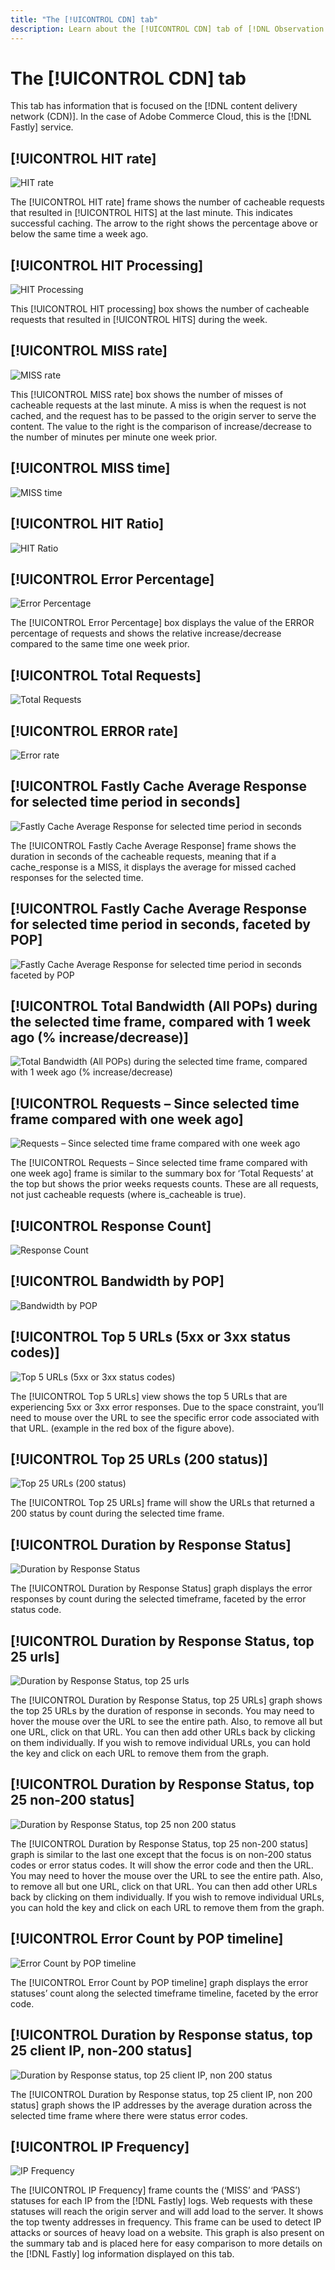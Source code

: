 ```yaml
---
title: "The [!UICONTROL CDN] tab"
description: Learn about the [!UICONTROL CDN] tab of [!DNL Observation for Adobe Commerce].
---
```

# The [!UICONTROL CDN] tab

This tab has information that is focused on the [!DNL content delivery network (CDN)]. In the case of Adobe Commerce Cloud, this is the [!DNL Fastly] service.

## [!UICONTROL HIT rate]

![HIT rate](../../assets/tools/cdn-tab-1.png)

The [!UICONTROL HIT rate] frame shows the number of cacheable requests that resulted in [!UICONTROL HITS] at the last minute. This indicates successful caching. The arrow to the right shows the percentage above or below the same time a week ago.

## [!UICONTROL HIT Processing]

![HIT Processing](../../assets/tools/cdn-tab-2.png)

This [!UICONTROL HIT processing] box shows the number of cacheable requests that resulted in [!UICONTROL HITS] during the week.

## [!UICONTROL MISS rate]

![MISS rate](../../assets/tools/cdn-tab-3.png)

This [!UICONTROL MISS rate] box shows the number of misses of cacheable requests at the last minute. A miss is when the request is not cached, and the request has to be passed to the origin server to serve the content. The value to the right is the comparison of increase/decrease to the number of minutes per minute one week prior.

## [!UICONTROL MISS time]

![MISS time](../../assets/tools/cdn-tab-4.png)

## [!UICONTROL HIT Ratio]

![HIT Ratio](../../assets/tools/cdn-tab-5.png)

## [!UICONTROL Error Percentage]

![Error Percentage](../../assets/tools/cdn-tab-6.png)

The [!UICONTROL Error Percentage] box displays the value of the ERROR percentage of requests and shows the relative increase/decrease compared to the same time one week prior.

## [!UICONTROL Total Requests]

![Total Requests](../../assets/tools/cdn-tab-7.png)

## [!UICONTROL ERROR rate]

![Error rate](../../assets/tools/cdn-tab-8.png)

## [!UICONTROL Fastly Cache Average Response for selected time period in seconds]

![Fastly Cache Average Response for selected time period in seconds](../../assets/tools/cdn-tab-9.png)

The [!UICONTROL Fastly Cache Average Response] frame shows the duration in seconds of the cacheable requests, meaning that if a cache_response is a MISS, it displays the average for missed cached responses for the selected time.

## [!UICONTROL Fastly Cache Average Response for selected time period in seconds, faceted by POP]

![Fastly Cache Average Response for selected time period in seconds faceted by POP](../../assets/tools/cdn-tab-10.png)

## [!UICONTROL Total Bandwidth (All POPs) during the selected time frame, compared with 1 week ago (% increase/decrease)]

![Total Bandwidth (All POPs) during the selected time frame, compared with 1 week ago (% increase/decrease)](../../assets/tools/cdn-tab-11.png)

## [!UICONTROL Requests – Since selected time frame compared with one week ago]

![Requests – Since selected time frame compared with one week ago](../../assets/tools/cdn-tab-12.png)

The [!UICONTROL Requests – Since selected time frame compared with one week ago] frame is similar to the summary box for ‘Total Requests’ at the top but shows the prior weeks requests counts. These are all requests, not just cacheable requests (where is_cacheable is true).

## [!UICONTROL Response Count]

![Response Count](../../assets/tools/cdn-tab-13.png)

## [!UICONTROL Bandwidth by POP]

![Bandwidth by POP](../../assets/tools/cdn-tab-14.png)

## [!UICONTROL Top 5 URLs (5xx or 3xx status codes)]

![Top 5 URLs (5xx or 3xx status codes)](../../assets/tools/cdn-tab-15.gif)

The [!UICONTROL Top 5 URLs] view shows the top 5 URLs that are experiencing 5xx or 3xx error responses. Due to the space constraint, you’ll need to mouse over the URL to see the specific error code associated with that URL. (example in the red box of the figure above).

## [!UICONTROL Top 25 URLs (200 status)]

![Top 25 URLs (200 status)](../../assets/tools/cdn-tab-16.gif)

The [!UICONTROL Top 25 URLs] frame will show the URLs that returned a 200 status by count during the selected time frame.

## [!UICONTROL Duration by Response Status]

![Duration by Response Status](../../assets/tools/cdn-tab-17.png)

The [!UICONTROL Duration by Response Status] graph displays the error responses by count during the selected timeframe, faceted by the error status code.

## [!UICONTROL Duration by Response Status, top 25 urls]

![Duration by Response Status, top 25 urls](../../assets/tools/cdn-tab-18.gif)

The [!UICONTROL Duration by Response Status, top 25 URLs] graph shows the top 25 URLs by the duration of response in seconds. You may need to hover the mouse over the URL to see the entire path. Also, to remove all but one URL, click on that URL. You can then add other URLs back by clicking on them individually. If you wish to remove individual URLs, you can hold the key and click on each URL to remove them from the graph.

## [!UICONTROL Duration by Response Status, top 25 non-200 status]

![Duration by Response Status, top 25 non 200 status](../../assets/tools/cdn-tab-19.gif)

The [!UICONTROL Duration by Response Status, top 25 non-200 status] graph is similar to the last one except that the focus is on non-200 status codes or error status codes. It will show the error code and then the URL. You may need to hover the mouse over the URL to see the entire path. Also, to remove all but one URL, click on that URL. You can then add other URLs back by clicking on them individually. If you wish to remove individual URLs, you can hold the key and click on each URL to remove them from the graph.

## [!UICONTROL Error Count by POP timeline]

![Error Count by POP timeline](../../assets/tools/cdn-tab-20.png)

The [!UICONTROL Error Count by POP timeline] graph displays the error statuses’ count along the selected timeframe timeline, faceted by the error code.

## [!UICONTROL Duration by Response status, top 25 client IP, non-200 status]

![Duration by Response status, top 25 client IP, non 200 status](../../assets/tools/cdn-tab-21.gif)

The [!UICONTROL Duration by Response status, top 25 client IP, non 200 status] graph shows the IP addresses by the average duration across the selected time frame where there were status error codes.

## [!UICONTROL IP Frequency]

![IP Frequency](../../assets/tools/cdn-tab-22.jpeg)

The [!UICONTROL IP Frequency] frame counts the (‘MISS’ and ‘PASS’) statuses for each IP from the [!DNL Fastly] logs. Web requests with these statuses will reach the origin server and will add load to the server. It shows the top twenty addresses in frequency. This frame can be used to detect IP attacks or sources of heavy load on a website. This graph is also present on the summary tab and is placed here for easy comparison to more details on the [!DNL Fastly] log information displayed on this tab.


